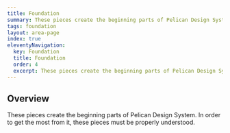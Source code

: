 ```yaml
---
title: Foundation
summary: These pieces create the beginning parts of Pelican Design System. In order to get the most from it, these pieces must be properly understood.
tags: foundation
layout: area-page
index: true
eleventyNavigation:
  key: Foundation
  title: Foundation
  order: 4
  excerpt: These pieces create the beginning parts of Pelican Design System. In order to get the most from it, these pieces must be properly understood.
---
```


## Overview

These pieces create the beginning parts of Pelican Design System. In order to get the most from it, these pieces must be properly understood.
